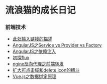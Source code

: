 # 流浪猫的成长日记

### 前端技术

 - [此处输入链接的描述][1]
 - [AngularJS之Service vs Provider vs Factory][2]
 - [AngularJS之依赖注入][3]
 - [初探flux][4]
 - [nginx反向代理之前端转发][5]
 - [扩大可点击域和delete icon的搏斗][6]
 - [Vue.js之数据绑定原理][7]


  [1]: https://github.com/superpig/blog/blob/master/201609/01.md
  [2]: https://github.com/superpig/blog/blob/master/201608/02.md
  [3]: https://github.com/superpig/blog/blob/master/201608/01.md
  [4]: https://github.com/superpig/blog/blob/master/201603/01.md
  [5]: https://github.com/superpig/blog/blob/master/201602/01.md
  [6]: https://github.com/superpig/blog/blob/master/201601/01.md
  [7]: https://github.com/superpig/blog/blob/master/201601/02.md
